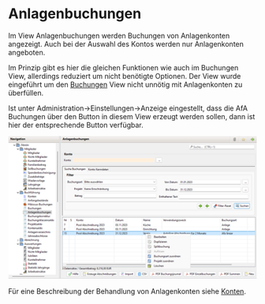 # Anlagenbuchungen

Im View Anlagenbuchungen werden Buchungen von Anlagenkonten angezeigt. Auch bei der Auswahl des Kontos werden nur Anlagenkonten angeboten.

Im Prinzip gibt es hier die gleichen Funktionen wie auch im Buchungen View, allerdings reduziert um nicht benötigte Optionen. Der View wurde eingeführt um den [Buchungen](buchungen.md) View nicht unnötig mit Anlagenkonten zu überfüllen.

Ist unter Administration->Einstellungen->Anzeige eingestellt, dass die AfA Buchungen über den Button in diesem View erzeugt werden sollen, dann ist hier der entsprechende Button verfügbar.

![](img/AnlagenbuchungenListeView.png)

Für eine Beschreibung der Behandlung von Anlagenkonten siehe [Konten](konten.md).
